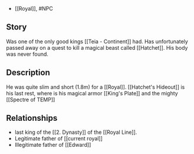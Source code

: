- [[Royal]], #NPC
## Story
Was one of the only good kings [[Teia - Continent]] had. 
Has unfortunately passed away on a quest to kill a magical beast called [[Hatchet]]. His body was never found.
## Description
He was quite slim and short (1.8m) for a [[Royal]]. 
[[Hatchet's Hideout]] is his last rest, where is his magical armor [[King's Plate]] and the mighty [[Spectre of TEMP]]
## Relationships
- last king of the [[2. Dynasty]] of the [[Royal Line]].
- Legitimate father of [[current royal]]
- Illegitimate father of [[Edward]]
